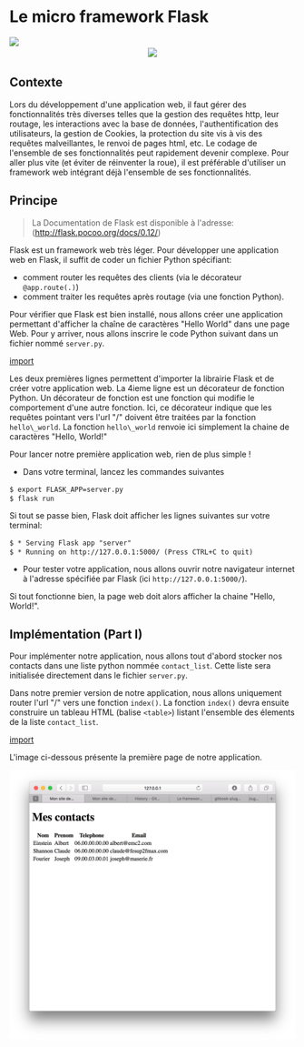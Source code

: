 # Le micro framework Flask

<div>
<img src="https://img.shields.io/badge/flask-v0.12.2-brightgreen.svg"> 
</div>

<div style="text-align:center;">
<img src="http://flask.pocoo.org/static/logo/flask.svg" height="150" />
</div>

## Contexte

Lors du développement d'une application web, il faut gérer des fonctionnalités très diverses telles que la gestion des requêtes http, leur routage, les interactions avec la base de données, l'authentification des utilisateurs, la gestion de Cookies, la protection du site vis à vis des requêtes malveillantes, le renvoi de pages html, etc. Le codage de l'ensemble de ses fonctionnalités peut rapidement devenir complexe. Pour aller plus vite (et éviter de réinventer la roue), il est préférable d'utiliser un framework web intégrant déjà l'ensemble de ses fonctionnalités.

## Principe 

> La Documentation de Flask est disponible à l'adresse: (http://flask.pocoo.org/docs/0.12/)


Flask est un framework web très léger. Pour développer une application web en Flask, il suffit de coder un fichier Python spécifiant:
* comment router les requêtes des clients (via le décorateur `@app.route(.)`)
* comment traiter les requêtes après routage (via une fonction Python).

Pour vérifier que Flask est bien installé, nous allons créer une application permettant d'afficher la chaîne de caractères "Hello World" dans une page Web. Pour y arriver, nous allons inscrire le code Python suivant dans un fichier nommé `server.py`.

[import](./src/src1/server.py)

Les deux premières lignes permettent d'importer la librairie Flask et de créer votre application web. La 4ieme ligne est un décorateur  de fonction Python. Un décorateur de fonction est une fonction qui modifie le comportement d'une autre fonction. Ici, ce décorateur indique que les requêtes pointant vers l'url "/" doivent être traitées par la fonction `hello\_world`. La fonction `hello\_world` renvoie ici simplement la chaine de caractères "Hello, World!"

Pour lancer notre première application web, rien de plus simple !

* Dans votre terminal, lancez les commandes suivantes

```
$ export FLASK_APP=server.py
$ flask run
```

Si tout se passe bien, Flask doit afficher les lignes suivantes sur votre terminal:

```
$ * Serving Flask app "server"
$ * Running on http://127.0.0.1:5000/ (Press CTRL+C to quit)
```

* Pour tester votre application, nous allons ouvrir notre navigateur internet à l'adresse spécifiée par Flask (ici `http://127.0.0.1:5000/`). 

Si tout fonctionne bien, la page web doit alors afficher la chaine "Hello, World!".

## Implémentation (Part I)

Pour implémenter notre application, nous allons tout d'abord stocker nos contacts dans une liste python nommée `contact_list`. Cette liste sera initialisée directement dans le fichier `server.py`.

Dans notre premier version de notre application, nous allons uniquement router l'url "/" vers une fonction `index()`. La fonction `index()` devra ensuite construire un tableau HTML (balise `<table>`) listant l'ensemble des élements de la liste `contact_list`.

[import](./src/src2/server.py)

L'image ci-dessous présente la première page de notre application.

![Application de gestion de contacts](img/app1.png)



